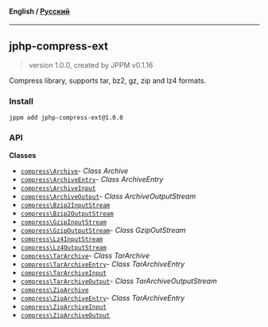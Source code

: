 #### **English** / [Русский](README.ru.md)

---

## jphp-compress-ext
> version 1.0.0, created by JPPM v0.1.16

Compress library, supports tar, bz2, gz, zip and lz4 formats.

### Install
```
jppm add jphp-compress-ext@1.0.0
```

### API
**Classes**
- [`compress\Archive`](https://github.com/jphp-compiler/jphp/blob/master/jphp-compress-ext/api-docs/classes/compress/Archive.md)- _Class Archive_
- [`compress\ArchiveEntry`](https://github.com/jphp-compiler/jphp/blob/master/jphp-compress-ext/api-docs/classes/compress/ArchiveEntry.md)- _Class ArchiveEntry_
- [`compress\ArchiveInput`](https://github.com/jphp-compiler/jphp/blob/master/jphp-compress-ext/api-docs/classes/compress/ArchiveInput.md)
- [`compress\ArchiveOutput`](https://github.com/jphp-compiler/jphp/blob/master/jphp-compress-ext/api-docs/classes/compress/ArchiveOutput.md)- _Class ArchiveOutputStream_
- [`compress\Bzip2InputStream`](https://github.com/jphp-compiler/jphp/blob/master/jphp-compress-ext/api-docs/classes/compress/Bzip2InputStream.md)
- [`compress\Bzip2OutputStream`](https://github.com/jphp-compiler/jphp/blob/master/jphp-compress-ext/api-docs/classes/compress/Bzip2OutputStream.md)
- [`compress\GzipInputStream`](https://github.com/jphp-compiler/jphp/blob/master/jphp-compress-ext/api-docs/classes/compress/GzipInputStream.md)
- [`compress\GzipOutputStream`](https://github.com/jphp-compiler/jphp/blob/master/jphp-compress-ext/api-docs/classes/compress/GzipOutputStream.md)- _Class GzipOutStream_
- [`compress\Lz4InputStream`](https://github.com/jphp-compiler/jphp/blob/master/jphp-compress-ext/api-docs/classes/compress/Lz4InputStream.md)
- [`compress\Lz4OutputStream`](https://github.com/jphp-compiler/jphp/blob/master/jphp-compress-ext/api-docs/classes/compress/Lz4OutputStream.md)
- [`compress\TarArchive`](https://github.com/jphp-compiler/jphp/blob/master/jphp-compress-ext/api-docs/classes/compress/TarArchive.md)- _Class TarArchive_
- [`compress\TarArchiveEntry`](https://github.com/jphp-compiler/jphp/blob/master/jphp-compress-ext/api-docs/classes/compress/TarArchiveEntry.md)- _Class TarArchiveEntry_
- [`compress\TarArchiveInput`](https://github.com/jphp-compiler/jphp/blob/master/jphp-compress-ext/api-docs/classes/compress/TarArchiveInput.md)
- [`compress\TarArchiveOutput`](https://github.com/jphp-compiler/jphp/blob/master/jphp-compress-ext/api-docs/classes/compress/TarArchiveOutput.md)- _Class TarArchiveOutputStream_
- [`compress\ZipArchive`](https://github.com/jphp-compiler/jphp/blob/master/jphp-compress-ext/api-docs/classes/compress/ZipArchive.md)
- [`compress\ZipArchiveEntry`](https://github.com/jphp-compiler/jphp/blob/master/jphp-compress-ext/api-docs/classes/compress/ZipArchiveEntry.md)- _Class TarArchiveEntry_
- [`compress\ZipArchiveInput`](https://github.com/jphp-compiler/jphp/blob/master/jphp-compress-ext/api-docs/classes/compress/ZipArchiveInput.md)
- [`compress\ZipArchiveOutput`](https://github.com/jphp-compiler/jphp/blob/master/jphp-compress-ext/api-docs/classes/compress/ZipArchiveOutput.md)